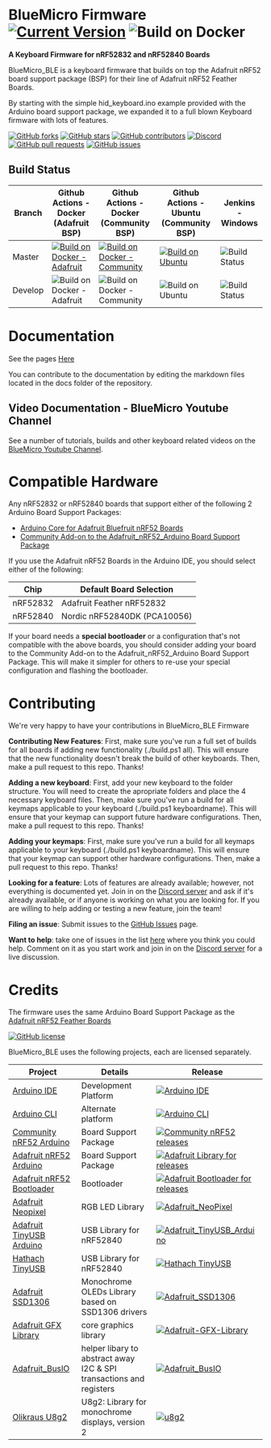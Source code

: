 # BlueMicro Firmware  [![Current Version](https://img.shields.io/github/v/tag/jpconstantineau/BlueMicro_BLE)](https://github.com/jpconstantineau/BlueMicro_BLE/tags)  ![Build on Docker](https://github.com/jpconstantineau/BlueMicro_BLE/workflows/Build%20on%20Docker/badge.svg)

**A Keyboard Firmware for nRF52832 and nRF52840 Boards**

BlueMicro_BLE is a keyboard firmware that builds on top the Adafruit nRF52 board support package (BSP) for their line of Adafruit nRF52 Feather Boards.

By starting with the simple hid_keyboard.ino example provided with the Arduino board support package, we expanded it to a full blown Keyboard firmware with lots of features.

[![GitHub forks](https://img.shields.io/github/forks/jpconstantineau/BlueMicro_BLE.svg)](https://github.com/jpconstantineau/BlueMicro_BLE/network) [![GitHub stars](https://img.shields.io/github/stars/jpconstantineau/BlueMicro_BLE.svg)](https://github.com/jpconstantineau/BlueMicro_BLE/stargazers) [![GitHub contributors](https://img.shields.io/github/contributors/jpconstantineau/BlueMicro_BLE.svg)](https://github.com/jpconstantineau/BlueMicro_BLE/graphs/contributors) [![Discord](https://img.shields.io/discord/449593318247235589.svg)](https://discord.gg/ecnCR9P) [![GitHub pull requests](https://img.shields.io/github/issues-pr/jpconstantineau/BlueMicro_BLE.svg)](https://github.com/jpconstantineau/BlueMicro_BLE) [![GitHub issues](https://img.shields.io/github/issues/jpconstantineau/BlueMicro_BLE.svg)](https://github.com/jpconstantineau/BlueMicro_BLE/issues)

## Build Status

| Branch  | Github Actions - Docker (Adafruit BSP) | Github Actions - Docker (Community BSP) |Github Actions - Ubuntu (Community BSP) | Jenkins - Windows |
| ------  | ------           | ------       | ------                  | ------            |
| Master  | [![Build on Docker - Adafruit](https://github.com/jpconstantineau/BlueMicro_BLE/actions/workflows/build_docker_adafruit.yml/badge.svg)](https://github.com/jpconstantineau/BlueMicro_BLE/actions/workflows/build_docker_adafruit.yml) | [![Build on Docker - Community](https://github.com/jpconstantineau/BlueMicro_BLE/actions/workflows/build_docker_community.yml/badge.svg)](https://github.com/jpconstantineau/BlueMicro_BLE/actions/workflows/build_docker_community.yml) | [![Build on Ubuntu](https://github.com/jpconstantineau/BlueMicro_BLE/actions/workflows/build_ubuntu.yml/badge.svg)](https://github.com/jpconstantineau/BlueMicro_BLE/actions/workflows/build_ubuntu.yml) | ![Build Status](http://toronto.jpconstantineau.com:8585/buildStatus/icon?job=BlueMicro_BLE-master) |
| Develop |![Build on Docker - Adafruit](https://github.com/jpconstantineau/BlueMicro_BLE/workflows/Build%20on%20Docker%20-%20Adafruit/badge.svg)|![Build on Docker - Community](https://github.com/jpconstantineau/BlueMicro_BLE/workflows/Build%20on%20Docker%20-%20Community/badge.svg) | ![Build on Ubuntu](https://github.com/jpconstantineau/BlueMicro_BLE/workflows/Build%20on%20Ubuntu/badge.svg?branch=develop) | ![Build Status](http://toronto.jpconstantineau.com:8585/buildStatus/icon?job=BlueMicro_BLE-develop) |


# Documentation
See the pages [Here](http://bluemicro.jpconstantineau.com/#)

You can contribute to the documentation by editing the markdown files located in the docs folder of the repository.


## Video Documentation - BlueMicro Youtube Channel

See a number of tutorials, builds and other keyboard related videos on the [BlueMicro Youtube Channel](https://www.youtube.com/channel/UCFpGp4hHe03nvF9c8_gF_jA/featured).


# Compatible Hardware 

Any nRF52832 or nRF52840 boards that support either of the following 2 Arduino Board Support Packages:

* [Arduino Core for Adafruit Bluefruit nRF52 Boards](https://github.com/adafruit/Adafruit_nRF52_Arduino)
* [Community Add-on to the Adafruit_nRF52_Arduino Board Support Package](https://github.com/jpconstantineau/Community_nRF52_Arduino)

If you use the Adafruit nRF52 Boards in the Arduino IDE, you should select either of the following:

| Chip      | Default Board Selection       |
| ------    | ------                        | 
| nRF52832  | Adafruit Feather nRF52832     |
| nRF52840  | Nordic nRF52840DK (PCA10056)  | 

If your board needs a **special bootloader** or a configuration that's not compatible with the above boards, you should consider adding your board to the Community Add-on to the Adafruit_nRF52_Arduino Board Support Package.  This will make it simpler for others to re-use your special configuration and flashing the bootloader.


# Contributing

We're very happy to have your contributions in BlueMicro_BLE Firmware

**Contributing New Features**: First, make sure you've run a full set of builds for all boards if adding new functionality (./build.ps1 all). This will ensure that the new functionality doesn't break the build of other keyboards.  Then, make a pull request to this repo. Thanks!

**Adding a new keyboard**: First, add your new keyboard to the folder structure.  You will need to create the apropriate folders and place the 4 necessary keyboard files.  Then, make sure you've run a build for all keymaps applicable to your keyboard (./build.ps1 keyboardname). This will ensure that your keymap can support future hardware configurations.  Then, make a pull request to this repo. Thanks!

**Adding your keymaps**: First, make sure you've run a build for all keymaps applicable to your keyboard (./build.ps1 keyboardname). This will ensure that your keymap can support other hardware configurations.  Then, make a pull request to this repo. Thanks!

**Looking for a feature**: Lots of features are already available; however, not everything is documented yet.  Join in on the [Discord server](https://discord.gg/8pZsrxP) and ask if it's already available, or if anyone is working on what you are looking for.  If you are willing to help adding or testing a new feature, join the team!

**Filing an issue**: Submit issues to the [GitHub Issues](https://github.com/jpconstantineau/BlueMicro_BLE/issues) page.

 **Want to help**: take one of issues in the list [here](https://github.com/jpconstantineau/BlueMicro_BLE/issues) where you think you could help. Comment on it as you start work and join in on the [Discord server](https://discord.gg/8pZsrxP) for a live discussion.


# Credits

The firmware uses the same Arduino Board Support Package as the [Adafruit nRF52 Feather Boards](https://github.com/adafruit/Adafruit_nRF52_Arduino)

[![GitHub license](https://img.shields.io/github/license/jpconstantineau/BlueMicro_BLE.svg)](https://github.com/jpconstantineau/BlueMicro_BLE)

BlueMicro_BLE uses the following projects, each are licensed separately.

| Project | Details | Release |
| ------- | -------- | -------- |
| [Arduino IDE](https://github.com/arduino/Arduino) | Development Platform | [![Arduino IDE](https://img.shields.io/github/release/arduino/Arduino.svg)](https://github.com/arduino/Arduino)  |
| [Arduino CLI](https://github.com/arduino/arduino-cli) | Alternate platform | [![Arduino CLI](https://img.shields.io/github/release/arduino/arduino-cli.svg)](https://github.com/arduino/arduino-cli) |
| [Community nRF52 Arduino](https://github.com/jpconstantineau/Community_nRF52_Arduino) | Board Support Package | [![Community nRF52 releases](https://img.shields.io/github/release/jpconstantineau/Community_nRF52_Arduino.svg)](https://github.com/jpconstantineau/Community_nRF52_Arduino) |
| [Adafruit nRF52 Arduino](https://github.com/adafruit/Adafruit_nRF52_Arduino) | Board Support Package | [![Adafruit Library for releases](https://img.shields.io/github/release/adafruit/Adafruit_nRF52_Arduino.svg)](https://github.com/adafruit/Adafruit_nRF52_Arduino) |
| [Adafruit nRF52 Bootloader](https://github.com/adafruit/Adafruit_nRF52_Bootloader) | Bootloader | [![Adafruit Bootloader for releases](https://img.shields.io/github/release/adafruit/Adafruit_nRF52_Bootloader.svg)](https://github.com/adafruit/Adafruit_nRF52_Bootloader) |
| [Adafruit Neopixel](https://github.com/adafruit/Adafruit_NeoPixel) | RGB LED Library  | [![Adafruit_NeoPixel](https://img.shields.io/github/release/adafruit/Adafruit_NeoPixel.svg)](https://github.com/adafruit/Adafruit_NeoPixel) |
| [Adafruit TinyUSB Arduino](https://github.com/adafruit/Adafruit_TinyUSB_Arduino) | USB Library for nRF52840  | [![Adafruit_TinyUSB_Arduino](https://img.shields.io/github/release/adafruit/Adafruit_TinyUSB_Arduino.svg)](https://github.com/adafruit/Adafruit_TinyUSB_Arduino) | 
| [Hathach TinyUSB](https://github.com/hathach/tinyusb) | USB Library for nRF52840 | [![Hathach TinyUSB](https://img.shields.io/github/release/hathach/tinyusb.svg)](https://github.com/hathach/tinyusb) |
| [Adafruit SSD1306](https://github.com/adafruit/Adafruit_SSD1306) | Monochrome OLEDs Library based on SSD1306 drivers  | [![Adafruit_SSD1306](https://img.shields.io/github/release/adafruit/Adafruit_SSD1306.svg)](https://github.com/adafruit/Adafruit_SSD1306) |
| [Adafruit GFX Library](https://github.com/adafruit/Adafruit-GFX-Library) | core graphics library  | [![Adafruit-GFX-Library](https://img.shields.io/github/release/adafruit/Adafruit-GFX-Library.svg)](https://github.com/adafruit/Adafruit-GFX-Library) |
| [Adafruit_BusIO](https://github.com/adafruit/Adafruit_BusIO) | helper libary to abstract away I2C & SPI transactions and registers  | [![Adafruit_BusIO](https://img.shields.io/github/release/adafruit/Adafruit_BusIO.svg)](https://github.com/adafruit/Adafruit_BusIO) |
| [Olikraus U8g2](https://github.com/olikraus/u8g2) | U8g2: Library for monochrome displays, version 2 | [![u8g2](https://img.shields.io/github/release/olikraus/U8g2_Arduino.svg)](https://github.com/olikraus/U8g2_Arduino)  |